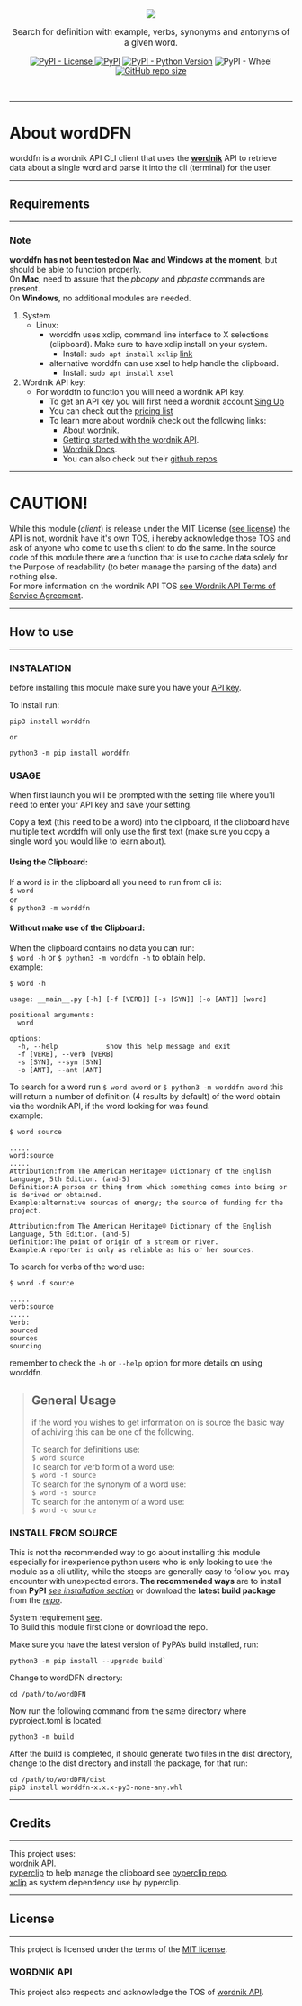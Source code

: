 <div align="center">
<img src= "https://github.com/SirX7/wordDFN/blob/main/images/logo/Color_logo-no_background_RM.png?raw=true" />

<p style="font-size:15px">Search for definition with example, verbs, synonyms and antonyms of a given word.</p>


[![PyPI - License](https://img.shields.io/pypi/l/worddfn?label=License&labelColor=2334&color=D058)
](https://pypi.org/project/worddfn/) [![PyPI](https://img.shields.io/pypi/v/worddfn?labelColor=2334&color=D058)](https://pypi.org/project/worddfn/) [![PyPI - Python Version](https://img.shields.io/pypi/pyversions/worddfn?labelColor=2334&color=D058)](https://pypi.org/project/worddfn/) ![PyPI - Wheel](https://img.shields.io/pypi/wheel/worddfn?labelColor=2334&color=D053) [![GitHub repo size](https://img.shields.io/github/repo-size/sirx7/worddfn?logo=github&label=Size&labelColor=2334&color=D058)](https://github.com/SirX7/wordDFN)

</div>  
</br>

---  


# About wordDFN 
worddfn is a wordnik API CLI client that uses the **[wordnik](https://developer.wordnik.com/)** API to retrieve data about a single word and parse it into the cli (terminal) for the user.  

---

## Requirements  

---
### Note  
**worddfn has not been tested on Mac and Windows at the moment**, but should be able to function properly.  
On **Mac**, need to assure that the *pbcopy* and *pbpaste* commands are present.  
On **Windows**, no additional modules are needed.  

1. System
    - Linux:  
        - worddfn uses xclip, command line interface to X selections (clipboard). Make sure to have xclip install on your system.  
            - Install: `sudo apt install xclip` [link](https://github.com/astrand/xclip "xclip github page.")  
        - alternative worddfn can use xsel to help handle the clipboard.  
            - Install: `sudo apt install xsel`  
2. Wordnik API key:  
    - For worddfn to function you will need a wordnik API key.  
        - To get an API key you will first need a wordnik account [Sing Up](https://login.wordnik.com/login?state=hKFo2SB6TTk1ckxLSkRMbHhZXzVjSHR4QXpOVDVRdHRfcU5ER6FupWxvZ2luo3RpZNkgNkxmVXZiVVYySnFCVFA3cVJKMkZEbmprUkZsaW00QmqjY2lk2SBKTk9ob3FwdTZ1Szg0NDJkYjZJRGliaHRCQ2ZTZUZKYQ&client=JNOhoqpu6uK8442db6IDibhtBCfSeFJa&protocol=oauth2&errorMessage=We%27ve%20updated%20our%20login%20process!%20If%20you%20haven%27t%20yet%2C%20please%20use%20the%20%27don%27t%20remember%20your%20password%3F%27%20link%20below%20to%20create%20a%20new%20Wordnik%20password.&defaultDatabaseConnection=Wordnik-User-Prod&defaultDomain=https%3A%2F%2Fwww.wordnik.com&response_type=code&redirect_uri=https%3A%2F%2Fwww.wordnik.com%2Fcallback&scope=openid%20email%20profile)  
        - You can check out the [pricing list](https://developer.wordnik.com/pricing)  
        - To learn more about wordnik check out the following links:
            - [About wordnik](https://www.wordnik.com/about).  
            - [Getting started with the wordnik API](https://developer.wordnik.com/gettingstarted).  
            - [Wordnik Docs](https://developer.wordnik.com/docs).  
            - You can also check out their [github repos](https://github.com/wordnik)

---

# CAUTION!  
While this module (*client*) is release under the MIT License ([see license](#license)) the API is not, wordnik have it's own TOS, i hereby acknowledge those TOS and ask of anyone who come to use this client to do the same. In the source code of this module there are a function that is use to cache data solely for the Purpose of readability (to beter manage the parsing of the data) and nothing else.  
For more information on the wordnik API TOS [see Wordnik API Terms of Service Agreement](https://developer.wordnik.com/terms "TOS").  

---

## How to use  

---

### INSTALATION  
before installing this module make sure you have your [API key](#requirements).  

To Install run:

```
pip3 install worddfn  

or  

python3 -m pip install worddfn  

```  

### USAGE  
When first launch you will be prompted with the setting file where you'll need to enter your API key and save your setting.  

Copy a text (this need to be a word) into the clipboard, if the clipboard have multiple text worddfn will only use the first text (make sure you copy a single word you would like to learn about).  

#### Using the Clipboard:  
If a word is in the clipboard all you need to run from cli is:  
`$ word`  
or  
`$ python3 -m worddfn`  

#### Without make use of the Clipboard:  
When the clipboard contains no data you can run:  
`$ word -h` or `$ python3 -m worddfn -h` to obtain help.  
example:  

```
$ word -h  

usage: __main__.py [-h] [-f [VERB]] [-s [SYN]] [-o [ANT]] [word]  

positional arguments:  
  word  

options:  
  -h, --help            show this help message and exit  
  -f [VERB], --verb [VERB]  
  -s [SYN], --syn [SYN]  
  -o [ANT], --ant [ANT]  

```

To search for a word run `$ word aword` or `$ python3 -m worddfn aword` this will return a number of definition (4 results by default) of the word obtain via the wordnik API, if the word looking for was found.  
example:  

```
$ word source  

.....  
word:source  
.....  
Attribution:from The American Heritage® Dictionary of the English Language, 5th Edition. (ahd-5)
Definition:A person or thing from which something comes into being or is derived or obtained.
Example:alternative sources of energy; the source of funding for the project.  

Attribution:from The American Heritage® Dictionary of the English Language, 5th Edition. (ahd-5)
Definition:The point of origin of a stream or river.
Example:A reporter is only as reliable as his or her sources.  

```

To search for verbs of the word use:

```
$ word -f source  

.....  
verb:source  
.....  
Verb:  
sourced  
sources  
sourcing  

```

remember to check the `-h` or `--help` option for more details on using worddfn.  
  
> ## General Usage  
> if the word you wishes to get information on is source the basic way  
> of achiving this can be one of the following.  
>  
> To search for definitions use:  
> `$ word source`  
> To search for verb form of a word use:  
> `$ word -f source`  
> To search for the synonym of a word use:  
> `$ word -s source`  
> To search for the antonym of a word use:  
> `$ word -o source`  

### INSTALL FROM SOURCE  
This is not the recommended way to go about installing this module especially for inexperience python users who is only looking to use the module as a cli utility, while the steeps are generally easy to follow you may encounter with unexpected errors. **The recommended ways** are to install from **PyPI** *[ see installation section](#instalation)* or download the **latest build package** from the *[repo](# "worddfn repo")*.

System requirement [see](#requirements).  
To Build this module first clone or download the repo.  

Make sure you have the latest version of PyPA’s build installed, run:  
```
python3 -m pip install --upgrade build`
```
Change to wordDFN directory:  
```
cd /path/to/wordDFN
```
Now run the following command from the same directory where pyproject.toml is located:  
```
python3 -m build
```
After the build is completed, it should generate two files in the dist directory, change to the dist directory and install the package, for that run:  
```
cd /path/to/wordDFN/dist
pip3 install worddfn-x.x.x-py3-none-any.whl
```

---

## Credits  

---

This project uses:  
[wordnik](https://www.wordnik.com/) API.  
[pyperclip](https://pypi.org/project/pyperclip/#description) to help manage the clipboard see [pyperclip repo](https://github.com/asweigart/pyperclip).  
[xclip](https://github.com/astrand/xclip) as system dependency use by pyperclip.  

---

## License  

---

This project is licensed under the terms of the [MIT license](#LICENSE).  
  
### WORDNIK API  
This project also respects and acknowledge the TOS of [wordnik API](https://developer.wordnik.com/terms).  